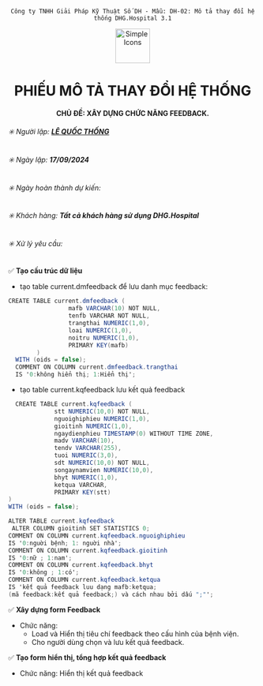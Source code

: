 <div align="center">

`Công ty TNHH Giải Pháp Kỹ Thuật Số DH - Mẫu: DH-02: Mô tả thay đổi hệ thống DHG.Hospital 3.1`

</div>

<div align="center">
  <img src="https://raw.githubusercontent.com/dh-hos/dhg.hospitalprinter/main/Deploy_Tools/Logo.ico" alt="Simple Icons" width=70>
  <h1>PHIẾU MÔ TẢ THAY ĐỔI HỆ THỐNG</h1>  
</div>
<div align="center">

#### CHỦ ĐỀ: XÂY DỰNG CHỨC NĂNG FEEDBACK.

</div>

###### :eight_spoked_asterisk: Người lập: [**LÊ QUỐC THỐNG**](https://github.com/lequocthong29)

###### :eight_spoked_asterisk: Ngày lập: **17/09/2024**

###### :eight_spoked_asterisk: Ngày hoàn thành dự kiến: 

###### :eight_spoked_asterisk: Khách hàng: **Tất cả khách hàng sử dụng DHG.Hospital**

###### :eight_spoked_asterisk: Xử lý yêu cầu:

:white_check_mark: **Tạo cấu trúc dữ liệu**
- tạo table current.dmfeedback để lưu danh mục feedback:
```csharp
CREATE TABLE current.dmfeedback (
                 mafb VARCHAR(10) NOT NULL,
                 tenfb VARCHAR NOT NULL,
                 trangthai NUMERIC(1,0),
                 loai NUMERIC(1,0),
                 noitru NUMERIC(1,0),
                 PRIMARY KEY(mafb)
        ) 
  WITH (oids = false);
  COMMENT ON COLUMN current.dmfeedback.trangthai
  IS '0:không hiển thị; 1:Hiển thị';

```

- tạo table current.kqfeedback lưu kết quả feedback
```csharp
  CREATE TABLE current.kqfeedback (
             stt NUMERIC(10,0) NOT NULL,
             nguoighiphieu NUMERIC(1,0),
             gioitinh NUMERIC(1,0),
             ngaydienphieu TIMESTAMP(0) WITHOUT TIME ZONE,
             madv VARCHAR(10),
             tendv VARCHAR(255),
             tuoi NUMERIC(3,0),
             sdt NUMERIC(10,0) NOT NULL,
             songaynamvien NUMERIC(10,0),
             bhyt NUMERIC(1,0),
             ketqua VARCHAR,
             PRIMARY KEY(stt)
) 
WITH (oids = false);

ALTER TABLE current.kqfeedback
 ALTER COLUMN gioitinh SET STATISTICS 0;
COMMENT ON COLUMN current.kqfeedback.nguoighiphieu
IS '0:nguời bệnh; 1: nguời nhà';
COMMENT ON COLUMN current.kqfeedback.gioitinh
IS '0:nữ ; 1:nam';
COMMENT ON COLUMN current.kqfeedback.bhyt
IS '0:không ; 1:có';
COMMENT ON COLUMN current.kqfeedback.ketqua
IS 'kết quả feedback luu dạng mafb:ketqua;
(mã feedback:kết quả feedback;) và cách nhau bởi dấu ";"';

```

:white_check_mark: **Xây dựng form Feedback**
- Chức năng:
  + Load và Hiển thị tiêu chí feedback theo cấu hình của bệnh viện.
  + Cho người dùng chọn và lưu kết quả feedback.

:white_check_mark: **Tạo form hiển thị, tổng hợp kết quả feedback**
- Chức năng: Hiển thị kết quả feedback
